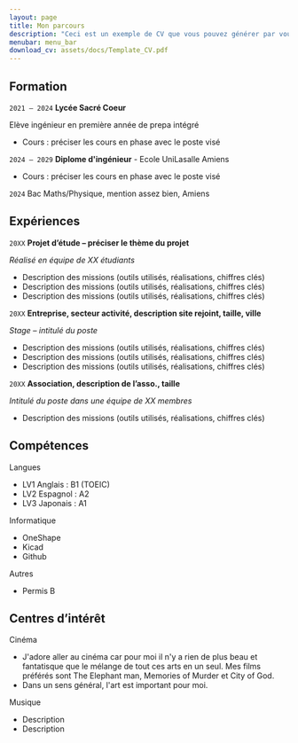 ```yaml
---
layout: page
title: Mon parcours
description: "Ceci est un exemple de CV que vous pouvez générer par vous-même"
menubar: menu_bar
download_cv: assets/docs/Template_CV.pdf
---
```


## Formation 

`2021 – 2024`
**Lycée Sacré Coeur**

Elève ingénieur en première année de prepa intégré
* Cours : préciser les cours en phase avec le poste visé

`2024 – 2029`
**Diplome d'ingénieur** - Ecole UniLasalle Amiens
* Cours : préciser les cours en phase avec le poste visé

`2024`
Bac Maths/Physique, mention assez bien, Amiens

## Expériences

`20XX` **Projet d’étude – préciser le thème du projet**

_Réalisé en équipe de XX étudiants_
* Description des missions (outils utilisés, réalisations, chiffres clés)
* Description des missions (outils utilisés, réalisations, chiffres clés)
* Description des missions (outils utilisés, réalisations, chiffres clés)


`20XX` **Entreprise, secteur activité, description site rejoint, taille, ville**

_Stage – intitulé du poste_
* Description des missions (outils utilisés, réalisations, chiffres clés)
* Description des missions (outils utilisés, réalisations, chiffres clés)
* Description des missions (outils utilisés, réalisations, chiffres clés)

`20XX` **Association, description de l’asso., taille**

_Intitulé du poste dans une équipe de XX membres_
* Description des missions (outils utilisés, réalisations, chiffres clés)

## Compétences

Langues
* LV1 Anglais : B1 (TOEIC)
* LV2 Espagnol : A2
* LV3 Japonais : A1

Informatique
* OneShape
* Kicad
* Github

Autres
* Permis B

## Centres d’intérêt

Cinéma
* J'adore aller au cinéma car pour moi il n'y a rien de plus beau et fantatisque que le mélange de tout ces arts en un seul. Mes films préférés sont The Elephant man, Memories of Murder et City of God.
* Dans un sens général, l'art est important pour moi.

Musique

* Description 
* Description 
